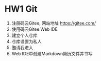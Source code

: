 # HW1 Git

1. 注册码云Gitee, 网站地址 https://gitee.com/
2. 使用码云Gitee Web IDE
3. 建立个人仓库
4. 仓库设置为私人
5. 邀请我进入
6. Web IDE中创建Markdown简历文件并书写

